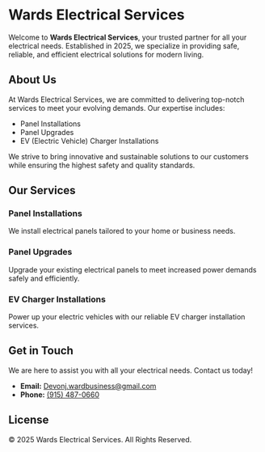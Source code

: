 # Wards Electrical Services

Welcome to **Wards Electrical Services**, your trusted partner for all your electrical needs. Established in 2025, we specialize in providing safe, reliable, and efficient electrical solutions for modern living.

## About Us
At Wards Electrical Services, we are committed to delivering top-notch services to meet your evolving demands. Our expertise includes:
- Panel Installations
- Panel Upgrades
- EV (Electric Vehicle) Charger Installations

We strive to bring innovative and sustainable solutions to our customers while ensuring the highest safety and quality standards.

## Our Services
### Panel Installations
We install electrical panels tailored to your home or business needs.

### Panel Upgrades
Upgrade your existing electrical panels to meet increased power demands safely and efficiently.

### EV Charger Installations
Power up your electric vehicles with our reliable EV charger installation services.

## Get in Touch
We are here to assist you with all your electrical needs. Contact us today!

- **Email:** [Devonj.wardbusiness@gmail.com](mailto:Devonj.wardbusiness@gmail.com)
- **Phone:** [(915) 487-0660](tel:+19154870660)

## License
&copy; 2025 Wards Electrical Services. All Rights Reserved.